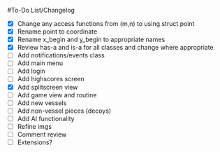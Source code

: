 #To-Do List/Changelog
- [x] Change any access functions from (m,n) to using struct point
- [x] Rename point to coordinate
- [x] Rename x_begin and y_begin to appropriate names
- [x] Review has-a and is-a for all classes and change where appropriate
- [ ] Add notifications/events class
- [ ] Add main menu
- [ ] Add login
- [ ] Add highscores screen
- [x] Add splitscreen view
- [ ] Add game view and routine
- [ ] Add new vessels
- [ ] Add non-vessel pieces (decoys)
- [ ] Add AI functionality
- [ ] Refine imgs
- [ ] Comment review
- [ ] Extensions?